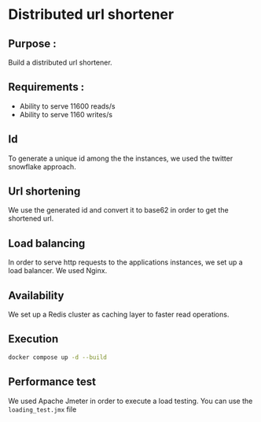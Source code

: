 # Distributed url shortener

## Purpose : 

Build a distributed url shortener.

## Requirements :

- Ability to serve 11600 reads/s
- Ability to serve 1160 writes/s

## Id

To generate a unique id among the the instances, we used the twitter snowflake approach.

## Url shortening

We use the generated id and convert it to base62 in order to get the shortened url.

## Load balancing

In order to serve http requests to the applications instances, we set up
a load balancer. We used Nginx.

## Availability

We set up a Redis cluster as caching layer to faster read operations.

## Execution

```bash
docker compose up -d --build
```

## Performance test

We used Apache Jmeter in order to execute a load testing. You can use the `loading_test.jmx` file